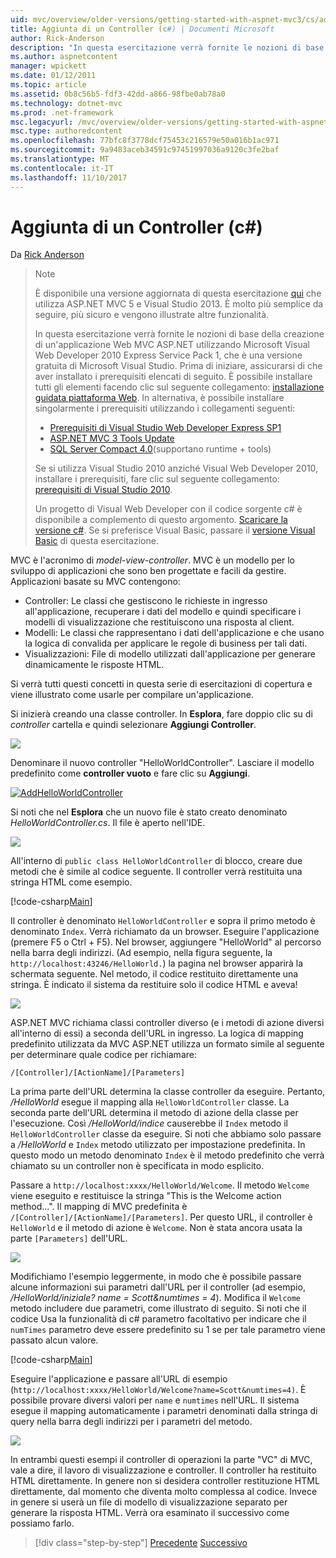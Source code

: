 ```yaml
---
uid: mvc/overview/older-versions/getting-started-with-aspnet-mvc3/cs/adding-a-controller
title: Aggiunta di un Controller (c#) | Documenti Microsoft
author: Rick-Anderson
description: "In questa esercitazione verrà fornite le nozioni di base della creazione di un'applicazione Web MVC ASP.NET utilizzando Microsoft Visual Web Developer 2010 Express corrisponde Service Pack 1, che si..."
ms.author: aspnetcontent
manager: wpickett
ms.date: 01/12/2011
ms.topic: article
ms.assetid: 0b8c56b5-fdf3-42dd-a866-98fbe0ab78a0
ms.technology: dotnet-mvc
ms.prod: .net-framework
msc.legacyurl: /mvc/overview/older-versions/getting-started-with-aspnet-mvc3/cs/adding-a-controller
msc.type: authoredcontent
ms.openlocfilehash: 77bfc8f3778dcf75453c216579e50a016b1ac971
ms.sourcegitcommit: 9a9483aceb34591c97451997036a9120c3fe2baf
ms.translationtype: MT
ms.contentlocale: it-IT
ms.lasthandoff: 11/10/2017
---
```

<a name="adding-a-controller-c"></a>Aggiunta di un Controller (c#)
====================
Da [Rick Anderson](https://github.com/Rick-Anderson)

> > [!NOTE]
> > È disponibile una versione aggiornata di questa esercitazione [qui](../../../getting-started/introduction/getting-started.md) che utilizza ASP.NET MVC 5 e Visual Studio 2013. È molto più semplice da seguire, più sicuro e vengono illustrate altre funzionalità.
> 
> 
> In questa esercitazione verrà fornite le nozioni di base della creazione di un'applicazione Web MVC ASP.NET utilizzando Microsoft Visual Web Developer 2010 Express Service Pack 1, che è una versione gratuita di Microsoft Visual Studio. Prima di iniziare, assicurarsi di che aver installato i prerequisiti elencati di seguito. È possibile installare tutti gli elementi facendo clic sul seguente collegamento: [installazione guidata piattaforma Web](https://www.microsoft.com/web/gallery/install.aspx?appid=VWD2010SP1Pack). In alternativa, è possibile installare singolarmente i prerequisiti utilizzando i collegamenti seguenti:
> 
> - [Prerequisiti di Visual Studio Web Developer Express SP1](https://www.microsoft.com/web/gallery/install.aspx?appid=VWD2010SP1Pack)
> - [ASP.NET MVC 3 Tools Update](https://www.microsoft.com/web/gallery/install.aspx?appsxml=&amp;appid=MVC3)
> - [SQL Server Compact 4.0](https://www.microsoft.com/web/gallery/install.aspx?appid=SQLCE;SQLCEVSTools_4_0)(supportano runtime + tools)
> 
> Se si utilizza Visual Studio 2010 anziché Visual Web Developer 2010, installare i prerequisiti, fare clic sul seguente collegamento: [prerequisiti di Visual Studio 2010](https://www.microsoft.com/web/gallery/install.aspx?appsxml=&amp;appid=VS2010SP1Pack).
> 
> Un progetto di Visual Web Developer con il codice sorgente c# è disponibile a complemento di questo argomento. [Scaricare la versione c#](https://code.msdn.microsoft.com/Introduction-to-MVC-3-10d1b098). Se si preferisce Visual Basic, passare il [versione Visual Basic](../vb/intro-to-aspnet-mvc-3.md) di questa esercitazione.


MVC è l'acronimo di *model-view-controller*. MVC è un modello per lo sviluppo di applicazioni che sono ben progettate e facili da gestire. Applicazioni basate su MVC contengono:

- Controller: Le classi che gestiscono le richieste in ingresso all'applicazione, recuperare i dati del modello e quindi specificare i modelli di visualizzazione che restituiscono una risposta al client.
- Modelli: Le classi che rappresentano i dati dell'applicazione e che usano la logica di convalida per applicare le regole di business per tali dati.
- Visualizzazioni: File di modello utilizzati dall'applicazione per generare dinamicamente le risposte HTML.

Si verrà tutti questi concetti in questa serie di esercitazioni di copertura e viene illustrato come usarle per compilare un'applicazione.

Si inizierà creando una classe controller. In **Esplora**, fare doppio clic su di *controller* cartella e quindi selezionare **Aggiungi Controller**.

[![](adding-a-controller/_static/image2.png)](adding-a-controller/_static/image1.png)

Denominare il nuovo controller "HelloWorldController". Lasciare il modello predefinito come **controller vuoto** e fare clic su **Aggiungi**.

[![AddHelloWorldController](adding-a-controller/_static/image4.png)](adding-a-controller/_static/image3.png)

Si noti che nel **Esplora** che un nuovo file è stato creato denominato *HelloWorldController.cs*. Il file è aperto nell'IDE.

![](adding-a-controller/_static/image5.png)

All'interno di `public class HelloWorldController` di blocco, creare due metodi che è simile al codice seguente. Il controller verrà restituita una stringa HTML come esempio.

[!code-csharp[Main](adding-a-controller/samples/sample1.cs)]

Il controller è denominato `HelloWorldController` e sopra il primo metodo è denominato `Index`. Verrà richiamato da un browser. Eseguire l'applicazione (premere F5 o Ctrl + F5). Nel browser, aggiungere "HelloWorld" al percorso nella barra degli indirizzi. (Ad esempio, nella figura seguente, la `http://localhost:43246/HelloWorld.`) la pagina nel browser apparirà la schermata seguente. Nel metodo, il codice restituito direttamente una stringa. È indicato il sistema da restituire solo il codice HTML e aveva!

![](adding-a-controller/_static/image6.png)

ASP.NET MVC richiama classi controller diverso (e i metodi di azione diversi all'interno di essi) a seconda dell'URL in ingresso. La logica di mapping predefinito utilizzata da MVC ASP.NET utilizza un formato simile al seguente per determinare quale codice per richiamare:

`/[Controller]/[ActionName]/[Parameters]`

La prima parte dell'URL determina la classe controller da eseguire. Pertanto, */HelloWorld* esegue il mapping alla `HelloWorldController` classe. La seconda parte dell'URL determina il metodo di azione della classe per l'esecuzione. Così */HelloWorld/indice* causerebbe il `Index` metodo il `HelloWorldController` classe da eseguire. Si noti che abbiamo solo passare a */HelloWorld* e `Index` metodo utilizzato per impostazione predefinita. In questo modo un metodo denominato `Index` è il metodo predefinito che verrà chiamato su un controller non è specificata in modo esplicito.

Passare a `http://localhost:xxxx/HelloWorld/Welcome`. Il metodo `Welcome` viene eseguito e restituisce la stringa "This is the Welcome action method...". Il mapping di MVC predefinita è `/[Controller]/[ActionName]/[Parameters]`. Per questo URL, il controller è `HelloWorld` e il metodo di azione è `Welcome`. Non è stata ancora usata la parte `[Parameters]` dell'URL.

![](adding-a-controller/_static/image7.png)

Modifichiamo l'esempio leggermente, in modo che è possibile passare alcune informazioni sui parametri dall'URL per il controller (ad esempio, */HelloWorld/iniziale? name = Scott&amp;numtimes = 4*). Modifica il `Welcome` metodo includere due parametri, come illustrato di seguito. Si noti che il codice Usa la funzionalità di c# parametro facoltativo per indicare che il `numTimes` parametro deve essere predefinito su 1 se per tale parametro viene passato alcun valore.

[!code-csharp[Main](adding-a-controller/samples/sample2.cs)]

Eseguire l'applicazione e passare all'URL di esempio (`http://localhost:xxxx/HelloWorld/Welcome?name=Scott&numtimes=4)`. È possibile provare diversi valori per `name` e `numtimes` nell'URL. Il sistema esegue il mapping automaticamente i parametri denominati dalla stringa di query nella barra degli indirizzi per i parametri del metodo.

![](adding-a-controller/_static/image8.png)

In entrambi questi esempi il controller di operazioni la parte "VC" di MVC, vale a dire, il lavoro di visualizzazione e controller. Il controller ha restituito HTML direttamente. In genere non si desidera controller restituzione HTML direttamente, dal momento che diventa molto complessa al codice. Invece in genere si userà un file di modello di visualizzazione separato per generare la risposta HTML. Verrà ora esaminato il successivo come possiamo farlo.

>[!div class="step-by-step"]
[Precedente](intro-to-aspnet-mvc-3.md)
[Successivo](adding-a-view.md)

